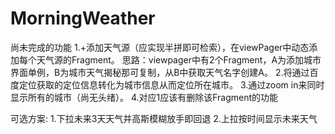 # MorningWeather
尚未完成的功能
1.+添加天气源（应实现半拼即可检索），在viewPager中动态添加每个天气源的Fragment。
    思路：viewpager中有2个Fragment，A为添加城市界面单例，B为城市天气揭秘那可复制，从B中获取天气名字创建A。
2.将通过百度定位获取的定位信息转化为城市信息从而定位所在城市。
3.通过zoom in来同时显示所有的城市（尚无头绪）。
4.对应1应该有删除该Fragment的功能

可选方案:
1.下拉未来3天天气并高斯模糊放手即回退
2.上拉按时间显示未来天气
